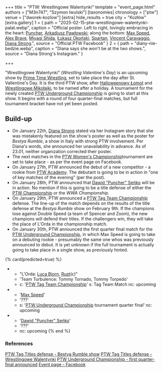 +++
title = "PTW: Wrestlingowe Walentynki"
template = "event_page.html"
authors = ["M3n747", "Szymon Iwulski"]
[taxonomies]
chronology = ["ptw"]
venue = ["dworek-kozlow"]
[extra]
hide_results = true
city = "Kozłów"
[extra.gallery]
1 = { path = "2025-02-15-ptw-wrestlingowe-walentynki-palat.webp", caption = "Official poster. Left to right, lovingly embracing in the heart: [Puncher](@/w/puncher.md), [Arkadiusz Pawłowski](@/w/pan-pawlowski.md); along the bottom: [Max Speed](@/w/max-speed.md), [Alex Brave](@/w/alex-brave.md), [Miyagi Shida](@/w/miyagi-shida.md), [Łukasz Okoński](@/w/lukasz-okonski.md), [Spartan](@/w/spartan.md), [Vincent Caravaggio](@/w/vincent-caravaggio.md), [Diana Strong](@/w/diana-strong.md).", source = "Official PTW Facebook" }
2 = { path = "diany-nie-bedzie.webp", caption = "Diana says she won't be at the two shows.", source = "Diana Strong's Instagram." }

+++

"Wrestlingowe Walentynki" (_Wrestling Valentine's Day_) is an upcoming show by [Prime Time Wrestling](@/o/ptw.md), set to take place the day after St. Vallentine's Day. It is the third PTW show, after [Halloweenowy Łomot](@/e/ptw/2024-10-19-ptw-underground-23.md) and [Wrestlingowe Mikołajki](@/e/ptw/2024-12-07-ptw-underground-25.md), to be named after a holiday.
A tournament for the newly created [PTW Underground Championship](@/c/ptw-underground-championship.md) is going to start at this show. It begins with a round of four quarter-final matches, but full tournament bracket have not yet been posted. 

## Build-up

* On January 22th, [Diana Strong](@/w/diana-strong.md) stated via her Instagram story that she was mistakenly featured on the show's poster as well as the poster for _Bestya Rumble_, a show in Italy with strong PTW involvement. Per Diana's words, she announced her unavailability in advance. As of 23.01, neither organization corrected their poster.
* The next matches in the [PTW Women's Championship](@/c/ptw-womens-championship.md)tournament are set to take place - as per the event page on Facebook.
* On January 27th, PTW announced the debut of a new competitor - a rookie from [PTW Academy](@/o/ptw-academy.md). The debutant is going to be in action in "one of key matches of the evening" (per the post).
* On January 28th, PTW announced that [Dawid "Puncher" Seńko](@/w/puncher.md) will be in action. No mention if this is going to be a title defense of either the [PTW Championship](@/c/ptw-championship.md) or the _WWA Championship_.
* On January 29th, PTW announced a [PTW Tag Team Championship](@/c/ptw-tag-team-championship.md) defense. The line-up of the match depends on the results of the title defense at the _Bestya Rumble_ show on February 9th. If the champions lose against Double Speed (a team of Spencer and Zoom), the new champions will defend their titles. If the challengers win, they will take the place of L'Orda in the championship match.
* On January 30th, PTW announced the first quarter final match for the [PTW Underground Championship](@/c/ptw-underground-championship.md), in which Max Speed is going to take on a debuting rookie - presumably the same one whos was previously announced to debut. It is yet unknown if the full tournament is actually going to take place in a single show, as previously hinted.

{% card(predicted=true) %}
- - "L'Orda: [Luca Bjorn](@/w/luca-bjorn.md), [Rust](@/w/rust.md)(c)"
  - 'Team Turbulence: Tommy Tornado, Tommy Torpedo'
  - c: '[PTW Tag Team Championship](@/c/ptw-tag-team-championship.md)'
    s: Tag Team Match
    nc: upcoming
- - '[Max Speed](@/w/max-speed.md)'
  - '???'
  - s: '[PTW Underground Championship](@/c/ptw-underground-championship.md) tournament quarter final'
    nc: upcoming
- - '[Dawid "Puncher" Seńko](@/w/puncher.md)'
  - '???'
  - nc: upcoming
  {% end %}

### References

[PTW Tag Titles defense - Bestya Rumble show](https://www.instagram.com/p/DFLfyIjteNQ/_)
[PTW Tag Titles defense - Wrestlingowe Walentynki](https://www.facebook.com/photo/?fbid=659585686394077&set=pb.100070279538143.-2207520000)
[PTW Underground Championship - first quarter-final announced](https://www.facebook.com/PrimeTimeWrestlingPL/posts/pfbid024WCNZgW3HaWL3nbKhqS7joP6HitFMnNGQee4QCwzNdB6NpPnhFDKtvYgSFtukcoNl)
[Event page - Facebook](https://www.facebook.com/events/494413280349578/?acontext=%7B%22event_action_history%22%3A[]%7D)
